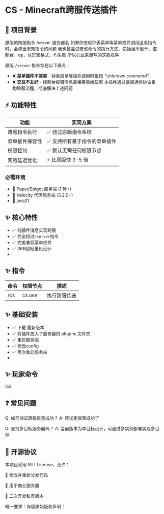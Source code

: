 # CS - Minecraft跨服传送插件
## 📖 项目背景

原版的跨服指令
/server 服务器名
如果你使用钟表菜单等菜单插件调用这条指令时，会弹出未知指令的问题
我也曾尝试修改命令的执行方式，包括但不限于，控制台，op，以玩家格式，均失败
所以心血来潮写的这款插件

原版 `/server` 指令存在以下痛点：
- ❌ **菜单插件不兼容** - 钟表菜单等插件调用时报错 _"Unknown command"_
- ❌ **交互不友好** - 控制台报错信息直接暴露给玩家
本插件通过底层通信协议重构跨服流程，彻底解决上述问题

## ⚡ 功能特性

| 功能                | 实现方案                              |
|---------------------|-------------------------------------|
| 跨服指令执行          | ✅ 绕过原版指令系统                   |
| 菜单插件兼容性        | ✅ 支持所有基于指令的菜单插件          |
| 权限控制             | ✅ 默认无需任何权限节点               |
| 网络延迟优化         | ⚡ 比原版快 3-5 倍                  |


### 必需环境
- 🧩 Paper/Spigot 服务端 (1.16+)
- 🧩 Velocity 代理服务端 (3.2.0+)
- 🧩 java21

## ✨ 核心特性
- ✅ 纯插件消息实现跨服
- ✅ 完全绕过`/server`指令
- ✅ 完美兼容菜单插件
- ✅ 3KB超轻量化设计
- 
## ✨ 指令
| 命令    | 权限节点     | 描述     |
|---------|-------------|----------|
| /cs     | cs.use      |执行跨服传送|



## ✨ 基础安装
- ✅ 下载 最新版本
- ✅ 将插件放入子服务器的 plugins 文件夹
- ✅ 重启服务端
- ✅ 修改config
- ✅ 再次重启服务端
- 
## ✨ 玩家命令
/cs

## ❓ 常见问题

Q: 如何验证跨服是否成功？
A: 传送走就算成功了

Q: 支持多目标服务器吗？
A: 当前版本为单目标设计，可通过多实例部署实现多目标

## 📜 开源协议

本项目采用 MIT License，允许：

🔄 修改并重新分发代码

🛒 用于商业服务器

🔧 二次开发私有版本

唯一要求：保留原始版权声明！


